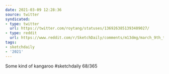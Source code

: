 ```yaml
---
date: 2021-03-09 12:28:36
source: twitter
syndicated:
- type: twitter
  url: https://twitter.com/roytang/statuses/1369263851393409027/
- type: reddit
  url: https://www.reddit.com/r/SketchDaily/comments/m13dmg/march_9th_the_pinnacles_australia/gqbjxql/
tags:
- sketchdaily
- '2021'
---
```


Some kind of kangaroo #sketchdaily 68/365